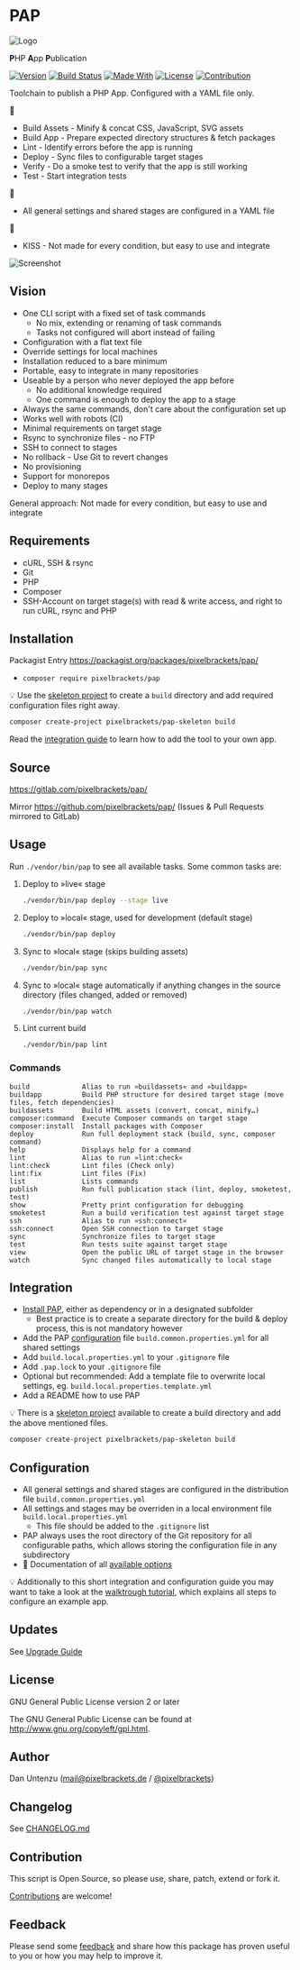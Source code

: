 # PAP

![Logo](./docs/icon.png)

**P**HP **A**pp **P**ublication

[![Version](https://img.shields.io/packagist/v/pixelbrackets/pap.svg?style=flat-square)](https://packagist.org/packages/pixelbrackets/pap/)
[![Build Status](https://img.shields.io/gitlab/pipeline/pixelbrackets/pap?style=flat-square)](https://gitlab.com/pixelbrackets/pap/pipelines)
[![Made With](https://img.shields.io/badge/made_with-php-blue?style=flat-square)](https://gitlab.com/pixelbrackets/pap#requirements)
[![License](https://img.shields.io/badge/license-gpl--2.0--or--later-blue.svg?style=flat-square)](https://spdx.org/licenses/GPL-2.0-or-later.html)
[![Contribution](https://img.shields.io/badge/contributions_welcome-%F0%9F%94%B0-brightgreen.svg?labelColor=brightgreen&style=flat-square)](https://gitlab.com/pixelbrackets/pap/-/blob/master/CONTRIBUTING.md)

Toolchain to publish a PHP App. Configured with a YAML file only.

🚀

- Build Assets - Minify & concat CSS, JavaScript, SVG assets
- Build App - Prepare expected directory structures & fetch packages
- Lint - Identify errors before the app is running
- Deploy - Sync files to configurable target stages
- Verify - Do a smoke test to verify that the app is still working
- Test - Start integration tests

🔧

- All general settings and shared stages are configured in a YAML file

🎯

- KISS - Not made for every condition, but easy to use and integrate

![Screenshot](./docs/screenshot.png)

## Vision

- One CLI script with a fixed set of task commands
  - No mix, extending or renaming of task commands
  - Tasks not configured will abort instead of failing
- Configuration with a flat text file
- Override settings for local machines
- Installation reduced to a bare minimum
- Portable, easy to integrate in many repositories
- Useable by a person who never deployed the app before
  - No additional knowledge required
  - One command is enough to deploy the app to a stage
- Always the same commands, don't care about the configuration set up
- Works well with robots (CI)
- Minimal requirements on target stage
- Rsync to synchronize files - no FTP
- SSH to connect to stages
- No rollback - Use Git to revert changes
- No provisioning
- Support for monorepos
- Deploy to many stages

General approach: Not made for every condition, but easy to use and integrate

## Requirements

- cURL, SSH & rsync
- Git
- PHP
- Composer
- SSH-Account on target stage(s) with read & write access,
  and right to run cURL, rsync and PHP

## Installation

Packagist Entry https://packagist.org/packages/pixelbrackets/pap/

- `composer require pixelbrackets/pap`

💡 Use the
[skeleton project](https://packagist.org/packages/pixelbrackets/pap-skeleton/)
to create a `build` directory and add required configuration files right away.

```bash
composer create-project pixelbrackets/pap-skeleton build
```

Read the [integration guide](#integration) to learn how to add the tool to
your own app.

## Source

https://gitlab.com/pixelbrackets/pap/

Mirror https://github.com/pixelbrackets/pap/ (Issues & Pull Requests
mirrored to GitLab)

## Usage

Run `./vendor/bin/pap` to see all available tasks. Some common tasks are:

1. Deploy to »live« stage
   ```bash
   ./vendor/bin/pap deploy --stage live
   ```

1. Deploy to »local« stage, used for development (default stage)
   ```bash
   ./vendor/bin/pap deploy
   ```

1. Sync to »local« stage (skips building assets)
   ```bash
   ./vendor/bin/pap sync
   ```

1. Sync to »local« stage automatically if anything changes in the
   source directory (files changed, added or removed)
   ```bash
   ./vendor/bin/pap watch
   ```

1. Lint current build
   ```bash
   ./vendor/bin/pap lint
   ```

### Commands

<!-- Generate using `./bin/pap list` and sort alphabetically -->

```
build             Alias to run »buildassets« and »buildapp«
buildapp          Build PHP structure for desired target stage (move files, fetch dependencies)
buildassets       Build HTML assets (convert, concat, minify…)
composer:command  Execute Composer commands on target stage
composer:install  Install packages with Composer
deploy            Run full deployment stack (build, sync, composer command)
help              Displays help for a command
lint              Alias to run »lint:check«
lint:check        Lint files (Check only)
lint:fix          Lint files (Fix)
list              Lists commands
publish           Run full publication stack (lint, deploy, smoketest, test)
show              Pretty print configuration for debugging
smoketest         Run a build verification test against target stage
ssh               Alias to run »ssh:connect«
ssh:connect       Open SSH connection to target stage
sync              Synchronize files to target stage
test              Run tests suite against target stage
view              Open the public URL of target stage in the browser
watch             Sync changed files automatically to local stage
```

## Integration

- [Install PAP](#installation), either as dependency or in a designated
  subfolder
  - Best practice is to create a separate directory for the build & deploy 
    process, this is not mandatory however
- Add the PAP [configuration](#configuration) file
  `build.common.properties.yml` for all shared settings
- Add `build.local.properties.yml` to your `.gitignore` file
- Add `.pap.lock` to your `.gitignore` file
- Optional but recommended: Add a template file to overwrite local settings,
  eg. `build.local.properties.template.yml`
- Add a README how to use PAP

💡 There is a
[skeleton project](https://packagist.org/packages/pixelbrackets/pap-skeleton/)
available to create a build directory and add the above mentioned files.

```bash
composer create-project pixelbrackets/pap-skeleton build
```

## Configuration

- All general settings and shared stages are configured in
  the distribution file `build.common.properties.yml`
- All settings and stages may be overriden in a local environment file
  `build.local.properties.yml`
  - This file should be added to the `.gitignore` list
- PAP always uses the root directory of the Git repository for all configurable
  paths, which allows storing the configuration file in any subdirectory
- 📝 Documentation of all [available options](./docs/configuration.md)

💡 Additionally to this short integration and configuration guide you may
want to take a look at the [walktrough tutorial](./docs/walktrough.md),
which explains all steps to configure an example app.

## Updates

See [Upgrade Guide](./docs/upgrade-guide.md)

## License

GNU General Public License version 2 or later

The GNU General Public License can be found at http://www.gnu.org/copyleft/gpl.html.

## Author

Dan Untenzu (<mail@pixelbrackets.de> / [@pixelbrackets](https://pixelbrackets.de))

## Changelog

See [CHANGELOG.md](./CHANGELOG.md)

## Contribution

This script is Open Source, so please use, share, patch, extend or fork it.

[Contributions](./CONTRIBUTING.md) are welcome!

## Feedback

Please send some [feedback](https://pixelbrackets.de/) and share how this
package has proven useful to you or how you may help to improve it.

